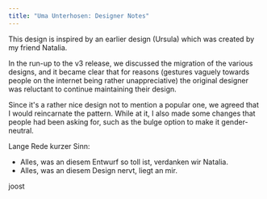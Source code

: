 ```yaml
---
title: "Uma Unterhosen: Designer Notes"
---
```


This design is inspired by an earlier design (Ursula) which was created by my friend Natalia.

In the run-up to the v3 release, we discussed the migration of the various designs, and it became clear that for reasons (gestures vaguely towards people on the internet being rather unappreciative) the original designer was reluctant to continue maintaining their design.

Since it's a rather nice design not to mention a popular one, we agreed that I would reincarnate the pattern. While at it, I also made some changes that people had been asking for, such as the bulge option to make it gender-neutral.

Lange Rede kurzer Sinn:

- Alles, was an diesem Entwurf so toll ist, verdanken wir Natalia.
- Alles, was an diesem Design nervt, liegt an mir.

joost
